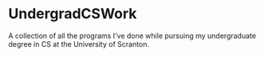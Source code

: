UndergradCSWork
===============

A collection of all the programs I've done while pursuing my undergraduate degree in CS at the University of Scranton.
